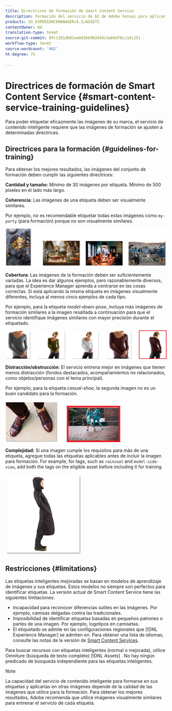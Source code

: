 ```yaml
---
title: Directrices de formación de Smart Content Service
description: Formación del servicio de AI de Adobe Sensei para aplicar etiquetas inteligentes a los recursos
products: SG_EXPERIENCEMANAGER/6.5/ASSETS
contentOwner: AG
translation-type: tm+mt
source-git-commit: 9fc1201db83ae0d3bb902d4dc3ab6d78cc1dc251
workflow-type: tm+mt
source-wordcount: '462'
ht-degree: 7%

---
```



# Directrices de formación de Smart Content Service {#smart-content-service-training-guidelines}

Para poder etiquetar eficazmente las imágenes de su marca, el servicio de contenido inteligente requiere que las imágenes de formación se ajusten a determinadas directrices.

## Directrices para la formación {#guidelines-for-training}

Para obtener los mejores resultados, las imágenes del conjunto de formación deben cumplir las siguientes directrices:

**Cantidad y tamaño:** Mínimo de 30 imágenes por etiqueta. Mínimo de 500 píxeles en el lado más largo.

**Coherencia**: Las imágenes de una etiqueta deben ser visualmente similares.

Por ejemplo, no es recomendable etiquetar todas estas imágenes como `my-party` (para formación) porque no son visualmente similares.

![Imágenes ilustrativas para ejemplificar las directrices de formación](/help/assets/assets/do-not-localize/coherence.png)

**Cobertura**: Las imágenes de la formación deben ser suficientemente variadas. La idea es dar algunos ejemplos, pero razonablemente diversos, para que el Experience Manager aprenda a centrarse en las cosas correctas. Si está aplicando la misma etiqueta en imágenes visualmente diferentes, incluya al menos cinco ejemplos de cada tipo.

Por ejemplo, para la etiqueta *model-down-pose*, incluya más imágenes de formación similares a la imagen resaltada a continuación para que el servicio identifique imágenes similares con mayor precisión durante el etiquetado.

![Imágenes ilustrativas para ejemplificar las directrices de formación](/help/assets/assets/do-not-localize/coverage_1.png)

**Distracción/obstrucción**: El servicio entrena mejor en imágenes que tienen menos distracción (fondos destacados, acompañamientos no relacionados, como objetos/personas con el tema principal).

Por ejemplo, para la etiqueta *casual-shoe*, la segunda imagen no es un buen candidato para la formación.

![Imágenes ilustrativas para ejemplificar las directrices de formación](/help/assets/assets/do-not-localize/distraction.png)

**Complejidad:** Si una imagen cumple los requisitos para más de una etiqueta, agregue todas las etiquetas aplicables antes de incluir la imagen para formación. For example, for tags, such as `raincoat` and `model-side-view`, add both the tags on the eligible asset before including it for training.

![Imágenes ilustrativas para ejemplificar las directrices de formación](/help/assets/assets/do-not-localize/completeness.png)

## Restricciones     {#limitations}

Las etiquetas inteligentes mejoradas se basan en modelos de aprendizaje de imágenes y sus etiquetas. Estos modelos no siempre son perfectos para identificar etiquetas. La versión actual de Smart Content Service tiene las siguientes limitaciones:

* Incapacidad para reconocer diferencias sutiles en las imágenes. Por ejemplo, camisas delgadas contra las tradicionales.
* Imposibilidad de identificar etiquetas basadas en pequeños patrones o partes de una imagen. Por ejemplo, logotipos en camisetas.
* El etiquetado se admite en las configuraciones regionales que [!DNL Experience Manager] se admiten en. Para obtener una lista de idiomas, consulte las notas de la versión de [Smart Content Services](https://docs.adobe.com/content/help/en/experience-manager-64/release-notes/smart-content-service-release-notes.html).

Para buscar recursos con etiquetas inteligentes (normal o mejorada), utilice Omniture (búsqueda de texto completo) [!DNL Assets] . No hay ningún predicado de búsqueda independiente para las etiquetas inteligentes.

>[!NOTE]
>
>La capacidad del servicio de contenido inteligente para formarse en sus etiquetas y aplicarlas en otras imágenes depende de la calidad de las imágenes que utilice para la formación. Para obtener los mejores resultados, Adobe recomienda que utilice imágenes visualmente similares para entrenar el servicio de cada etiqueta.
